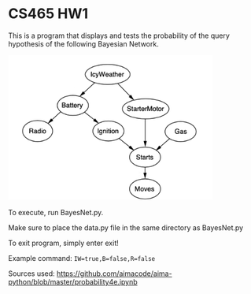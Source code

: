 # CS465 HW1

This is a program that displays and tests the probability of the query hypothesis of the following Bayesian Network.

![Image of Bayesian Network](https://github.com/blakepennington97/CS465/blob/master/hw1/image.png)

To execute, run BayesNet.py. 

Make sure to place the data.py file in the same directory as BayesNet.py

To exit program, simply enter exit!



Example command:
 `IW=true,B=false,R=false`
    
    
Sources used:
    https://github.com/aimacode/aima-python/blob/master/probability4e.ipynb
    
